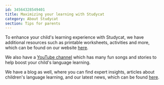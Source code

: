 ```yaml
---
id: 34564328549401
title: Maximizing your learning with Studycat
category: About Studycat
section: Tips for parents
---
```

To enhance your child's learning experience with Studycat, we have additional resources such as printable worksheets, activities and more, which can be found on our website [here](https://studycat.com/learn/).

We also have a [YouTube channel](https://www.youtube.com/@learnwithstudycat) which has many fun songs and stories to help boost your child's language learning.

We have a blog as well, where you can find expert insights, articles about children's language learning, and our latest news, which can be found [here](https://studycat.com/blog/).